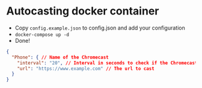 # Autocasting docker container

- Copy `config.example.json` to config.json and add your configuration
- `docker-compose up -d`
- Done!


```json config.json example
{
  "Phone": { // Name of the Chromecast
    "interval": "20", // Interval in seconds to check if the Chromecast is inactive
    "url": "https://www.example.com" // The url to cast
  }
}
```
